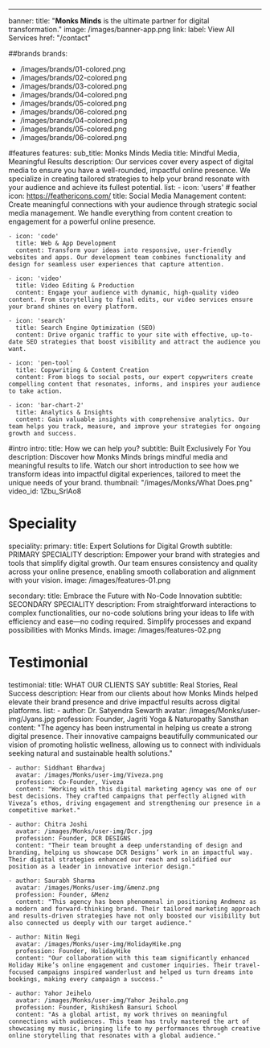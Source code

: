 ---
banner:
  title: "<Strong>Monks Minds</Strong> is the ultimate partner for digital transformation."
  image: /images/banner-app.png
  link:
    label: View All Services
    href: "/contact"

##brands
brands:
  - /images/brands/01-colored.png
  - /images/brands/02-colored.png
  - /images/brands/03-colored.png
  - /images/brands/04-colored.png
  - /images/brands/05-colored.png
  - /images/brands/06-colored.png
  - /images/brands/04-colored.png
  - /images/brands/05-colored.png
  - /images/brands/06-colored.png

#features
features:
  sub_title: Monks Minds Media
  title: Mindful Media, Meaningful Results
  description: Our services cover every aspect of digital media to ensure you have a well-rounded, impactful online presence. We specialize in creating tailored strategies to help your brand resonate with your audience and achieve its fullest potential.
  list:
    - icon: 'users' # feather icon: https://feathericons.com/
      title: Social Media Management
      content: Create meaningful connections with your audience through strategic social media management. We handle everything from content creation to engagement for a powerful online presence.
      
    - icon: 'code'
      title: Web & App Development
      content: Transform your ideas into responsive, user-friendly websites and apps. Our development team combines functionality and design for seamless user experiences that capture attention.

    - icon: 'video'
      title: Video Editing & Production
      content: Engage your audience with dynamic, high-quality video content. From storytelling to final edits, our video services ensure your brand shines on every platform.

    - icon: 'search'
      title: Search Engine Optimization (SEO)
      content: Drive organic traffic to your site with effective, up-to-date SEO strategies that boost visibility and attract the audience you want.

    - icon: 'pen-tool'
      title: Copywriting & Content Creation
      content: From blogs to social posts, our expert copywriters create compelling content that resonates, informs, and inspires your audience to take action.

    - icon: 'bar-chart-2'
      title: Analytics & Insights
      content: Gain valuable insights with comprehensive analytics. Our team helps you track, measure, and improve your strategies for ongoing growth and success.

#intro
intro:
  title: How we can help you?
  subtitle: Built Exclusively For You
  description: Discover how Monks Minds brings mindful media and meaningful results to life. Watch our short introduction to see how we transform ideas into impactful digital experiences, tailored to meet the unique needs of your brand.
  thumbnail: "/images/Monks/What Does.png"
  video_id: 1Zbu_SrlAo8

# Speciality
speciality:
  primary:
    title: Expert Solutions for Digital Growth
    subtitle: PRIMARY SPECIALITY
    description: Empower your brand with strategies and tools that simplify digital growth. Our team ensures consistency and quality across your online presence, enabling smooth collaboration and alignment with your vision.
    image: /images/features-01.png

  secondary:
    title: Embrace the Future with No-Code Innovation
    subtitle: SECONDARY SPECIALITY
    description: From straightforward interactions to complex functionalities, our no-code solutions bring your ideas to life with efficiency and ease—no coding required. Simplify processes and expand possibilities with Monks Minds.
    image: /images/features-02.png

# Testimonial
testimonial:
  title: WHAT OUR CLIENTS SAY
  subtitle: Real Stories, Real Success
  description: Hear from our clients about how Monks Minds helped elevate their brand presence and drive impactful results across digital platforms.
  list:
    - author: Dr. Satyendra Sewarth
      avatar: /images/Monks/user-img/Jyans.jpg
      profession: Founder, Jagriti Yoga & Naturopathy Sansthan
      content: "The agency has been instrumental in helping us create a strong digital presence. Their innovative campaigns beautifully communicated our vision of promoting holistic wellness, allowing us to connect with individuals seeking natural and sustainable health solutions."

    - author: Siddhant Bhardwaj
      avatar: /images/Monks/user-img/Viveza.png
      profession: Co-Founder, Viveza
      content: "Working with this digital marketing agency was one of our best decisions. They crafted campaigns that perfectly aligned with Viveza’s ethos, driving engagement and strengthening our presence in a competitive market."

    - author: Chitra Joshi
      avatar: /images/Monks/user-img/Dcr.jpg
      profession: Founder, DCR DESIGNS
      content: "Their team brought a deep understanding of design and branding, helping us showcase DCR Designs’ work in an impactful way. Their digital strategies enhanced our reach and solidified our position as a leader in innovative interior design."

    - author: Saurabh Sharma 
      avatar: /images/Monks/user-img/&menz.png
      profession: Founder, &Menz
      content: "This agency has been phenomenal in positioning Andmenz as a modern and forward-thinking brand. Their tailored marketing approach and results-driven strategies have not only boosted our visibility but also connected us deeply with our target audience."

    - author: Nitin Negi 
      avatar: /images/Monks/user-img/HolidayHike.png
      profession: Founder, HolidayHike
      content: "Our collaboration with this team significantly enhanced Holiday Hike’s online engagement and customer inquiries. Their travel-focused campaigns inspired wanderlust and helped us turn dreams into bookings, making every campaign a success."

    - author: Yahor Jeihelo
      avatar: /images/Monks/user-img/Yahor Jeihalo.png
      profession: Founder, Rishikesh Bansuri School
      content: "As a global artist, my work thrives on meaningful connections with audiences. This team has truly mastered the art of showcasing my music, bringing life to my performances through creative online storytelling that resonates with a global audience."

